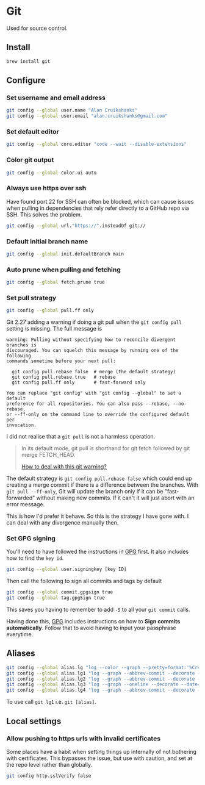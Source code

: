 # Git

Used for source control.

## Install

```bash
brew install git
```

## Configure

### Set username and email address

```bash
git config --global user.name "Alan Cruikshanks"
git config --global user.email "alan.cruikshanks@gmail.com"
```

### Set default editor

```bash
git config --global core.editor "code --wait --disable-extensions"
```

### Color git output

```bash
git config --global color.ui auto
```

### Always use https over ssh

Have found port 22 for SSH can often be blocked, which can cause issues when pulling in dependencies that rely refer directly to a GitHub repo via SSH. This solves the problem.

```bash
git config --global url."https://".insteadOf git://
```

### Default initial branch name

```bash
git config --global init.defaultBranch main
```

### Auto prune when pulling and fetching

```bash
git config --global fetch.prune true
```

### Set pull strategy

```bash
git config --global pull.ff only
```

Git 2.27 adding a warning if doing a git pull when the `git config pull` setting is missing. The full message is

```text
warning: Pulling without specifying how to reconcile divergent branches is
discouraged. You can squelch this message by running one of the following
commands sometime before your next pull:

  git config pull.rebase false  # merge (the default strategy)
  git config pull.rebase true   # rebase
  git config pull.ff only       # fast-forward only

You can replace "git config" with "git config --global" to set a default
preference for all repositories. You can also pass --rebase, --no-rebase,
or --ff-only on the command line to override the configured default per
invocation.
```

I did not realise that a `git pull` is not a harmless operation.

> In its default mode, git pull is shorthand for git fetch followed by git merge FETCH_HEAD.
>
> [How to deal with this git warning?](https://stackoverflow.com/a/62653400/6117745)

The default strategy is `git config pull.rebase false` which could end up creating a merge commit if there is a difference between the branches. With `git pull --ff-only`, Git will update the branch only if it can be "fast-forwarded" without making new commits. If it can't it will just abort with an error message.

This is how I'd prefer it behave. So this is the strategy I have gone with. I can deal with any divergence manually then.

### Set GPG signing

You'll need to have followed the instructions in [GPG](gpg.md) first. It also includes how to find the `key id`.

```bash
git config --global user.signingkey [key ID]
```

Then call the following to sign all commits and tags by default

```bash
git config --global commit.gpgsign true
git config --global tag.gpgSign true
```

This saves you having to remember to add `-S` to all your `git commit` calls.

Having done this, [GPG](gpg.md) includes instructions on how to **Sign commits automatically**. Follow that to avoid having to input your passphrase everytime.

## Aliases

```bash
git config --global alias.lg "log --color --graph --pretty=format:'%Cred%h%Creset -%C(yellow)%d%Creset %s %Cgreen(%cr) %C(bold blue)<%an>%Creset' --abbrev-commit"
git config --global alias.lg1 "log --graph --abbrev-commit --decorate --date=relative --format=format:'%C(bold blue)%h%C(reset) - %C(bold green)(%ar)%C(reset) %C(black)%s%C(reset) %C(dim black)- %an%C(reset)%C(bold yellow)%d%C(reset)' --all"
git config --global alias.lg2 "log --graph --abbrev-commit --decorate --format=format:'%C(bold blue)%h%C(reset) - %C(bold cyan)%aD%C(reset) %C(bold green)(%ar)%C(reset)%C(bold yellow)%d%C(reset)%n''          %C(black)%s%C(reset) %C(dim black)- %an%C(reset)' --all"
git config --global alias.lg3 "log --graph --oneline --decorate --date=relative --all"
git config --global alias.lg4 "log --graph --abbrev-commit --decorate --date=relative --all"
```

To use call `git lg1` i.e. `git [alias]`.

## Local settings

### Allow pushing to https urls with invalid certificates

Some places have a habit when setting things up internally of not bothering with certificates. This bypasses the issue, but use with caution, and set at the repo level rather than globally.

```bash
git config http.sslVerify false
```
